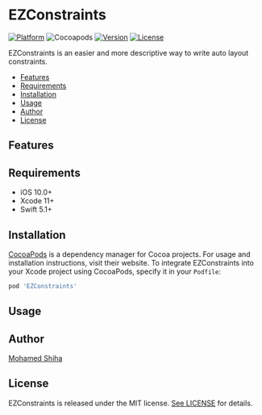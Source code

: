 # EZConstraints

[![Platform](https://img.shields.io/cocoapods/p/EZConstraints.svg?style=flat)](https://cocoapods.org/pods/EZConstraints)
![Cocoapods](https://img.shields.io/badge/Cocoapods-compatible-green)
[![Version](https://img.shields.io/cocoapods/v/EZConstraints.svg?style=flat)](https://cocoapods.org/pods/EZConstraints)
[![License](https://img.shields.io/cocoapods/l/EZConstraints.svg?style=flat)](https://cocoapods.org/pods/EZConstraints)

EZConstraints is an easier and more descriptive way to write auto layout constraints.

- [Features](#features)
- [Requirements](#requirements)
- [Installation](#installation)
- [Usage](#usage)
- [Author](#author)
- [License](#license)


## Features

## Requirements
- iOS 10.0+
- Xcode 11+
- Swift 5.1+

## Installation

[CocoaPods](https://cocoapods.org) is a dependency manager for Cocoa projects. For usage and installation instructions, visit their website. To integrate EZConstraints into your Xcode project using CocoaPods, specify it in your `Podfile`:

```ruby
pod 'EZConstraints'
```

## Usage

## Author

[Mohamed Shiha](https://github.com/MohamedShiha)

## License

EZConstraints is released under the MIT license. [See LICENSE](https://github.com/MohamedShiha/EZConstraints/blob/master/LICENSE) for details.
